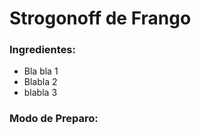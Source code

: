 # Strogonoff de Frango

###  Ingredientes:

 - Bla bla 1
 - Blabla 2
 - blabla 3

### Modo de Preparo:
